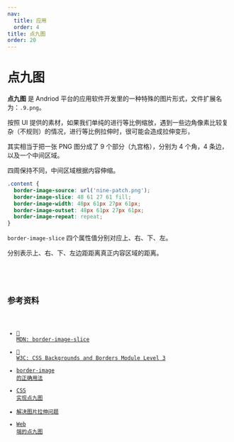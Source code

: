 ```yaml
---
nav:
  title: 应用
  order: 4
title: 点九图
order: 20
---
```


# 点九图

**点九图** 是 Andriod 平台的应用软件开发里的一种特殊的图片形式，文件扩展名为：`.9.png`。

按照 UI 提供的素材，如果我们单纯的进行等比例缩放，遇到一些边角像素比较复杂（不规则）的情况，进行等比例拉伸时，很可能会造成拉伸变形，

其实相当于把一张 PNG 图分成了 9 个部分（九宫格），分别为 4 个角，4 条边，以及一个中间区域。

四周保持不同，中间区域根据内容伸缩。

```css
.content {
  border-image-source: url('nine-patch.png');
  border-image-slice: 48 61 27 61 fill;
  border-image-width: 48px 61px 27px 61px;
  border-image-outset: 48px 61px 27px 61px;
  border-image-repeat: repeat;
}
```

`border-image-slice` 四个属性值分别对应上、右、下、左。

分别表示上、右、下、左边距距离真正内容区域的距离。

<br />

<code src="../../example/application-nine-patch/index.tsx" />

## 参考资料

- [📖 MDN: border-image-slice](https://developer.mozilla.org/zh-CN/docs/Web/CSS/border-image-slice)
- [📖 W3C: CSS Backgrounds and Borders Module Level 3](https://drafts.csswg.org/css-backgrounds-3/#border-image-slice)
- [border-image 的正确用法](https://jelly.jd.com/article/6006b1045b6c6a01506c87bc)
- [CSS 实现点九图](https://jcleeon.github.io/2018/12/21/CSS%E5%AE%9E%E7%8E%B0%E7%82%B99%E5%9B%BE/)
- [解决图片拉伸问题](https://segmentfault.com/a/1190000021876445)
- [Web 端的点九图](https://zhuanlan.zhihu.com/p/29472601)
